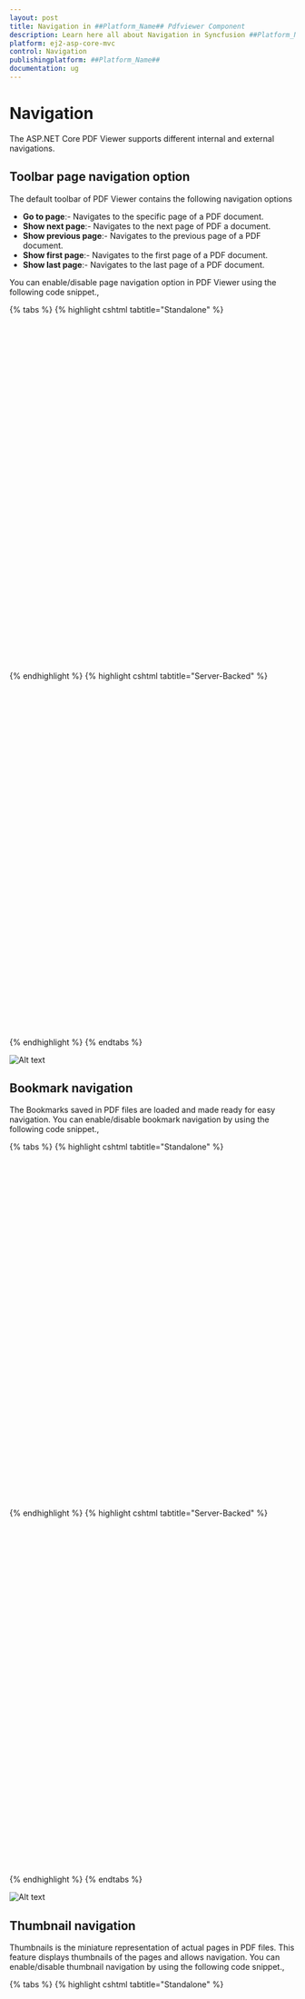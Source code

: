 ```yaml
---
layout: post
title: Navigation in ##Platform_Name## Pdfviewer Component
description: Learn here all about Navigation in Syncfusion ##Platform_Name## Pdfviewer component of Syncfusion Essential JS 2 and more.
platform: ej2-asp-core-mvc
control: Navigation
publishingplatform: ##Platform_Name##
documentation: ug
---
```


# Navigation

The ASP.NET Core PDF Viewer supports different internal and external navigations.

## Toolbar page navigation option

The default toolbar of PDF Viewer contains the following navigation options

* **Go to page**:- Navigates to the specific page of a PDF document.
* **Show next page**:- Navigates to the next page of PDF a document.
* **Show previous page**:- Navigates to the previous page of a PDF document.
* **Show first page**:-  Navigates to the first page of a PDF document.
* **Show last page**:- Navigates to the last page of a PDF document.

You can enable/disable page navigation option in PDF Viewer using the following code snippet.,

{% tabs %}
{% highlight cshtml tabtitle="Standalone" %}

<div style="width:100%;height:600px">
    <ejs-pdfviewer id="pdfviewer"
                   style="height:600px"
                   documentPath="https://cdn.syncfusion.com/content/pdf/pdf-succinctly.pdf"
                   enableNavigation="false">
    </ejs-pdfviewer>
</div>

{% endhighlight %}
{% highlight cshtml tabtitle="Server-Backed" %}

<div style="width:100%;height:600px">
    <ejs-pdfviewer id="pdfviewer"
                   style="height:600px"
                   serviceUrl="/api/PdfViewer"
                   documentPath="https://cdn.syncfusion.com/content/pdf/pdf-succinctly.pdf"
                   enableNavigation="false">
    </ejs-pdfviewer>
</div>

{% endhighlight %}
{% endtabs %}


![Alt text](./images/navigation.png)

## Bookmark navigation

The Bookmarks saved in PDF files are loaded and made ready for easy navigation.
You can enable/disable bookmark navigation by using the following code snippet.,

{% tabs %}
{% highlight cshtml tabtitle="Standalone" %}

<div style="width:100%;height:600px">
    <ejs-pdfviewer id="pdfviewer"
                   style="height:600px"
                   documentPath="https://cdn.syncfusion.com/content/pdf/pdf-succinctly.pdf"
                   enableBookmark="true">
    </ejs-pdfviewer>
</div>

{% endhighlight %}
{% highlight cshtml tabtitle="Server-Backed" %}

<div style="width:100%;height:600px">
    <ejs-pdfviewer id="pdfviewer"
                   style="height:600px"
                   serviceUrl="/api/PdfViewer"
                   documentPath="https://cdn.syncfusion.com/content/pdf/pdf-succinctly.pdf"
                   enableBookmark="true">
    </ejs-pdfviewer>
</div>

{% endhighlight %}
{% endtabs %}

![Alt text](./images/bookmark.png)

## Thumbnail navigation

Thumbnails is the miniature representation of actual pages in PDF files. This feature displays thumbnails of the pages and allows navigation.
You can enable/disable thumbnail navigation by using the following code snippet.,

{% tabs %}
{% highlight cshtml tabtitle="Standalone" %}

<div style="width:100%;height:600px">
    <ejs-pdfviewer id="pdfviewer"
                   style="height:600px"
                   documentPath="https://cdn.syncfusion.com/content/pdf/pdf-succinctly.pdf"
                   enableThumbnail="true">
    </ejs-pdfviewer>
</div>

{% endhighlight %}
{% highlight cshtml tabtitle="Server-Backed" %}

<div style="width:100%;height:600px">
    <ejs-pdfviewer id="pdfviewer"
                   style="height:600px"
                   serviceUrl="/api/PdfViewer"
                   documentPath="https://cdn.syncfusion.com/content/pdf/pdf-succinctly.pdf"
                   enableThumbnail="true">
    </ejs-pdfviewer>
</div>

{% endhighlight %}
{% endtabs %}

![Alt text](./images/thumbnail.png)

## Hyperlink navigation

Hyperlink navigation features enables navigation to the URLs (website links) in a PDF file.

![Alt text](./images/link.png)

## Table of content navigation

Table of contents navigation allows users to navigate to different parts of a PDF file that are listed in the table of contents section.

You can enable/disable link navigation by using the following code snippet.,

{% tabs %}
{% highlight cshtml tabtitle="Standalone" %}

<div style="width:100%;height:600px">
    <ejs-pdfviewer id="pdfviewer"
                   style="height:600px"
                   documentPath="https://cdn.syncfusion.com/content/pdf/pdf-succinctly.pdf"
                   enableHyperlink="true">
    </ejs-pdfviewer>
</div>

{% endhighlight %}
{% highlight cshtml tabtitle="Server-Backed" %}

<div style="width:100%;height:600px">
    <ejs-pdfviewer id="pdfviewer"
                   style="height:600px"
                   serviceUrl="/api/PdfViewer"
                   documentPath="https://cdn.syncfusion.com/content/pdf/pdf-succinctly.pdf"
                   enableHyperlink="true">
    </ejs-pdfviewer>
</div>

{% endhighlight %}
{% endtabs %}

You can change the open state of the hyperlink in the PDF Viewer by using the following code snippet,

{% tabs %}
{% highlight cshtml tabtitle="Standalone" %}

<div style="width:100%;height:600px">
    <ejs-pdfviewer id="pdfviewer"
            style="height:600px"
            documentPath="https://cdn.syncfusion.com/content/pdf/pdf-succinctly.pdf"
            hyperlinkOpenState="@(Syncfusion.EJ2.PdfViewer.LinkTarget.NewTab)">
    </ejs-pdfviewer>
</div>

{% endhighlight %}
{% highlight cshtml tabtitle="Server-Backed" %}

<div style="width:100%;height:600px">
    <ejs-pdfviewer id="pdfviewer"
            style="height:600px"
            serviceUrl="/api/PdfViewer"
            documentPath="https://cdn.syncfusion.com/content/pdf/pdf-succinctly.pdf"
            hyperlinkOpenState="@(Syncfusion.EJ2.PdfViewer.LinkTarget.NewTab)">
    </ejs-pdfviewer>
</div>

{% endhighlight %}
{% endtabs %}

![Alt text](./images/toc.png)

## See also

* [Toolbar items](./toolbar)
* [Feature Modules](./feature-module)